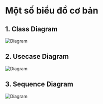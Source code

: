 # Một số biểu đồ cơ bản

## 1. Class Diagram
![Diagram](https://www.planttext.com/api/plantuml/png/R8yn2i9044NxESKlas8l81OfBIm20Vl17PB5x8pihadZpImyabSGaS0ALX_UWmV_zNXskN0gjpWJvKjG9Cj2D0ITJa4K-xlpjgf3BocR4dqNEpWC9GKTeHobna4BUAmGi5ZmYBP8qrRjgX5vet_rRDU3dVk9VpGsVHHEshGWwaJzvyiR003__mC0)

## 2. Usecase Diagram
![Diagram](https://www.planttext.com/api/plantuml/png/UhzxlqDnIM9HIMbk3XTNSNPcda9HVd4g5vThRa5EVcLgge9kQO5kZPr2Q75g4PTpJcPgNWcAK71fGMfHMMPnVX6AC4Axhfs2Xaz-UcQU9efQ966egNfwS245AmK_VqKWmD3YN9IQM9AgeA_WafgJ2cI0BDEqKl1KICnLICzFuU9oICrB0Ve50000__y30000)

## 3. Sequence Diagram
![Diagram](https://www.planttext.com/api/plantuml/png/F90n3i8m34NtVmehEnTWG4X5GWnC1NLsMwj4bAJ4wT2pCN0aha1AMYRh_oVxIVwytdkD7EBuw06zMqV1gm3Hnbx8d4MLEr7QK2dFKLmZTB3S1NuOW9le0rrL0ce_kfR3HAQIcexNao7MUQBnBWRVaoblVXYiwwX8lXyk2uXBfeagstOIqNBacbMMhC1yd3Qx-H9jwU9f5M5k4YYBt2yQf9pQl9z9Lc2f_b0pNPN0NboRtl05003__mC0)
